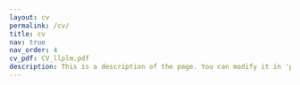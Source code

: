 ```yaml
---
layout: cv
permalink: /cv/
title: cv
nav: true
nav_order: 4
cv_pdf: CV_llplm.pdf
description: This is a description of the page. You can modify it in 'pages/_cv.md'. You can also change or remove the top pdf download button.
---
```

